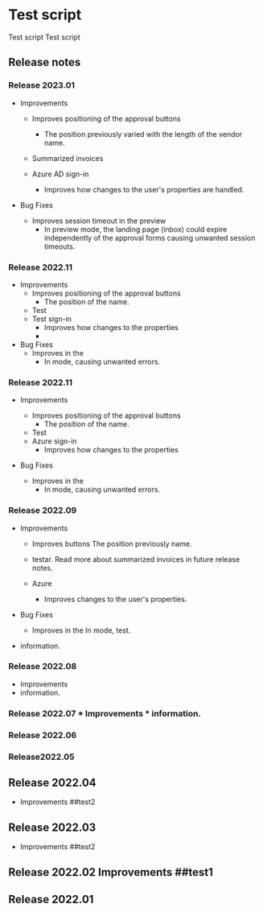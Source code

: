 # Test script
Test script
Test script


## Release notes

### Release 2023.01

 * Improvements
   * Improves positioning of the approval buttons 
       * The position previously varied with the length of the vendor name. 
   * Summarized invoices  

   * Azure AD sign-in  
       * Improves how changes to the user's properties are handled.  

 * Bug Fixes
   * Improves session timeout in the preview 
       * In preview mode, the landing page (inbox) could expire independently of the approval forms causing unwanted session timeouts. 

 

 ### Release 2022.11

* Improvements
  * Improves positioning of the approval buttons
      * The position of the name.
  * Test 
  * Test sign-in 
      * Improves how changes to the properties
      * 
* Bug Fixes
  * Improves in the 
      * In mode, causing unwanted errors.

 ### Release 2022.11

* Improvements
  * Improves positioning of the approval buttons
      * The position of the name.
  * Test 
  * Azure sign-in 
      * Improves how changes to the properties

* Bug Fixes
  * Improves in the 
      * In mode, causing unwanted errors.



 ### Release 2022.09

* Improvements
  * Improves buttons
The position previously name.
  *  testar. Read more about summarized invoices in future release notes.

  * Azure  
      * Improves  changes to the user's properties.  

* Bug Fixes
  * Improves in the 
In  mode, test.



* information.
### Release  2022.08 
* Improvements  
* information.
### Release  2022.07 * Improvements  * information.
### Release 2022.06
### Release2022.05
## Release 2022.04 
- Improvements  ##test2
## Release 2022.03 
- Improvements  ##test2
## Release 2022.02 Improvements  ##test1


## Release 2022.01
